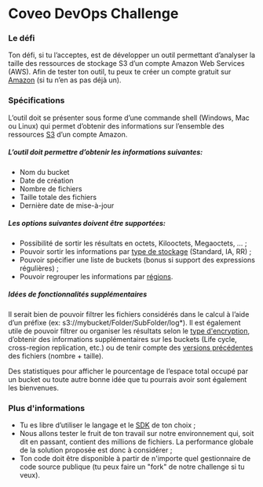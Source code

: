 # Coveo DevOps Challenge
### Le défi
Ton défi, si tu l’acceptes, est de développer un outil permettant d’analyser la taille des ressources de stockage S3 d’un compte Amazon Web Services (AWS).
Afin de tester ton outil, tu peux te créer un compte gratuit sur [Amazon](http://aws.amazon.com/fr/free/) (si tu n’en as pas déjà un).
### Spécifications
L’outil doit se présenter sous forme d’une commande shell (Windows, Mac ou Linux) qui permet d’obtenir des informations sur l’ensemble des ressources [S3](https://aws.amazon.com/documentation/s3/) d’un compte Amazon.
##### L’outil doit permettre d’obtenir les informations suivantes:
- Nom du bucket
- Date de création
- Nombre de fichiers
- Taille totale des fichiers
- Dernière date de mise-à-jour

##### Les options suivantes doivent être supportées:
- Possibilité de sortir les résultats en octets, Kilooctets, Megaoctets, … ;
- Pouvoir sortir les informations par [type de stockage](https://docs.aws.amazon.com/AmazonS3/latest/dev/storage-class-intro.html) (Standard, IA, RR) ;
- Pouvoir spécifier une liste de buckets (bonus si support des expressions régulières) ;
- Pouvoir regrouper les informations par [régions](http://docs.aws.amazon.com/fr_fr/AWSEC2/latest/UserGuide/using-regions-availability-zones.html).

##### Idées de fonctionnalités supplémentaires
Il serait bien de pouvoir filtrer les fichiers considérés dans le calcul à l’aide d’un préfixe (ex: s3://mybucket/Folder/SubFolder/log*). Il est également utile de pouvoir filtrer ou organiser les résultats selon le [type d'encryption](https://docs.aws.amazon.com/AmazonS3/latest/dev/UsingEncryption.html), d’obtenir des informations supplémentaires sur les buckets (Life cycle, cross-region replication, etc.) ou de tenir compte des [versions précédentes](https://docs.aws.amazon.com/AmazonS3/latest/UG/enable-bucket-versioning.html) des fichiers (nombre + taille).

Des statistiques pour afficher le pourcentage de l’espace total occupé par un bucket ou toute autre bonne idée que tu pourrais avoir sont également les bienvenues.
### Plus d'informations
- Tu es libre d’utiliser le langage et le [SDK](https://aws.amazon.com/tools/) de ton choix ;
- Nous allons tester le fruit de ton travail sur notre environnement qui, soit dit en passant, contient des millions de fichiers. La performance globale de la solution proposée est donc à considérer ;
- Ton code doit être disponible à partir de n'importe quel gestionnaire de code source publique (tu peux faire un "fork" de notre challenge si tu veux).
